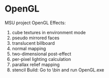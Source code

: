 # OpenGL
MSU project OpenGL
Effects:
1) cube textures in environment mode
2) pseudo mirrored faces
3) translucent billboard
4) normal mapping
5) two-dimensional post-effect
6) per-pixel lighting calculation
7) parallax relief mapping
8) stencil
Build:
Go to \bin and run OpenGL.exe
